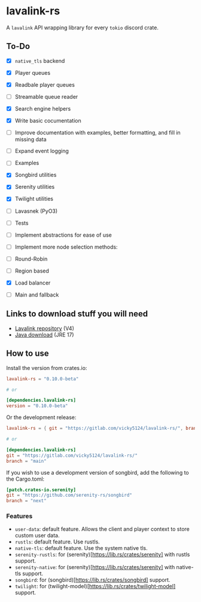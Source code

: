 # lavalink-rs

A `lavalink` API wrapping library for every `tokio` discord crate.

## To-Do

- [x] `native_tls` backend
- [x] Player queues
- [x] Readbale player queues
- [ ] Streamable queue reader
- [x] Search engine helpers
- [x] Write basic cocumentation
- [ ] Improve documentation with examples, better formatting, and fill in missing data
- [ ] Expand event logging
- [ ] Examples
- [x] Songbird utilities
- [x] Serenity utilities
- [x] Twilight utilities
- [ ] Lavasnek (PyO3)
- [ ] Tests
- [ ] Implement abstractions for ease of use
- [ ] Implement more node selection methods:
 - [ ] Round-Robin
 - [ ] Region based
 - [x] Load balancer
 - [ ] Main and fallback



## Links to download stuff you will need

- [Lavalink repository](https://github.com/lavalink-devs/Lavalink) (V4)
- [Java download](https://adoptium.net/) (JRE 17)

## How to use

Install the version from crates.io:

```toml
lavalink-rs = "0.10.0-beta"

# or

[dependencies.lavalink-rs]
version = "0.10.0-beta"
```

Or the development release:

```toml
lavalink-rs = { git = "https://gitlab.com/vicky5124/lavalink-rs/", branch = "main"}

# or

[dependencies.lavalink-rs]
git = "https://gitlab.com/vicky5124/lavalink-rs/"
branch = "main"
```

If you wish to use a development version of songbird, add the following to the Cargo.toml:

```toml
[patch.crates-io.serenity]
git = "https://github.com/serenity-rs/songbird"
branch = "next"
```

### Features

- `user-data`: default feature. Allows the client and player context to store custom user data.
- `rustls`: default feature. Use rustls.
- `native-tls`: default feature. Use the system native tls.
- `serenity-rustls`: for (serenity)[https://lib.rs/crates/serenity] with rustls support.
- `serenity-native`: for (serenity)[https://lib.rs/crates/serenity] with native-tls support.
- `songbird`: for (songbird)[https://lib.rs/crates/songbird] support.
- `twilight`: for (twilight-model)[https://lib.rs/crates/twilight-model] support.
